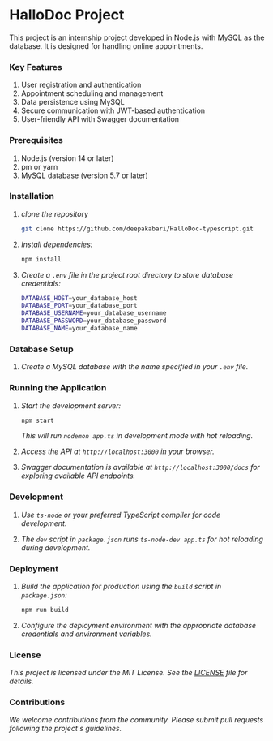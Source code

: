 # HalloDoc Project

This project is an internship project developed in Node.js with MySQL as the database. It is designed for handling online appointments.

### Key Features

1. User registration and authentication
2. Appointment scheduling and management
3. Data persistence using MySQL
4. Secure communication with JWT-based authentication
5. User-friendly API with Swagger documentation

### Prerequisites

1. Node.js (version 14 or later)
2. pm or yarn
3. MySQL database (version 5.7 or later)

### Installation

1. *clone the repository*

    ```bash
    git clone https://github.com/deepakabari/HalloDoc-typescript.git
    ```

2. *Install dependencies:*

    ```bash
    npm install
    ```

3. *Create a `.env` file in the project root directory to store database credentials:*

    ```bash
    DATABASE_HOST=your_database_host
    DATABASE_PORT=your_database_port
    DATABASE_USERNAME=your_database_username
    DATABASE_PASSWORD=your_database_password
    DATABASE_NAME=your_database_name
    ```

### Database Setup

1. *Create a MySQL database with the name specified in your `.env` file.*

### Running the Application

1. *Start the development server:*

    ```bash
    npm start
    ```

    *This will run `nodemon app.ts` in development mode with hot reloading.*

2. *Access the API at `http://localhost:3000` in your browser.*

3. *Swagger documentation is available at `http://localhost:3000/docs` for exploring available API endpoints.*

### Development

1. *Use `ts-node` or your preferred TypeScript compiler for code development.*

2. *The `dev` script in `package.json` runs `ts-node-dev app.ts` for hot reloading during development.*

### Deployment

1. *Build the application for production using the `build` script in `package.json`:*

    ```bash
    npm run build
    ```

2. *Configure the deployment environment with the appropriate database credentials and environment variables.*


### License

*This project is licensed under the MIT License. See the [LICENSE](LICENSE) file for details.*


### Contributions

*We welcome contributions from the community. Please submit pull requests following the project's guidelines.*